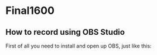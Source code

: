 # Final1600
## How to record using OBS Studio 

First of all you need to install and open up OBS, just like this: 

